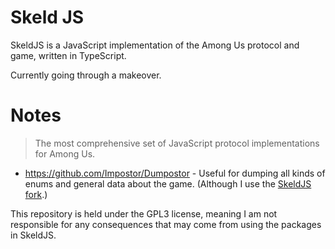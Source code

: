 # Skeld JS

SkeldJS is a JavaScript implementation of the Among Us protocol and game, written in TypeScript.

Currently going through a makeover.

# Notes
> The most comprehensive set of JavaScript protocol implementations for Among Us.

* https://github.com/Impostor/Dumpostor - Useful for dumping all kinds of enums and general data about the game. (Although I use the [SkeldJS fork](https://github.com/SkeldJS/Dumpostor).)

This repository is held under the GPL3 license, meaning I am not responsible for any consequences that may come from using the packages in SkeldJS.
